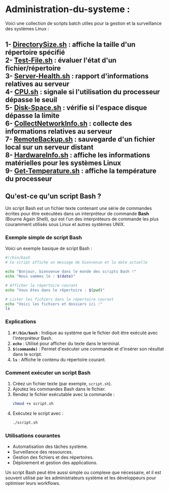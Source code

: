 # Administration-du-systeme : <br>
Voici une collection de scripts batch utiles pour la gestion et la surveillance des systèmes Linux : <br>

1- [DirectorySize.sh](https://github.com/naimiatef/Administration-du-systeme/blob/main/DirectorySize.sh) : affiche la taille d'un répertoire spécifié <br>
2- [Test-File.sh](https://github.com/naimiatef/Administration-du-systeme/blob/main/test-file.sh) : évaluer l'état d'un fichier/répertoire <br>
3- [Server-Health.sh](https://github.com/naimiatef/Administration-du-systeme/blob/main/server-health.sh) : rapport d'informations relatives au serveur <br>
4- [CPU.sh](https://github.com/naimiatef/Administration-du-systeme/blob/main/cpu.sh) : signale si l'utilisation du processeur dépasse le seuil <br>
5- [Disk-Space.sh](https://github.com/naimiatef/Administration-du-systeme/blob/main/disk-space.sh) : vérifie si l'espace disque dépasse la limite<br>
6- [CollectNetworkInfo.sh](https://github.com/naimiatef/Administration-du-systeme/blob/main/collectnetworkinfo.sh) : collecte des informations relatives au serveur<br>
7- [RemoteBackup.sh](https://github.com/naimiatef/Administration-du-systeme/blob/main/remotebackup.sh) : sauvegarde d'un fichier local sur un serveur distant<br>
8- [HardwareInfo.sh](https://github.com/naimiatef/Administration-du-systeme/blob/main/hardware_machine.sh) : affiche les informations matérielles pour les systèmes Linux<br>
9- [Get-Temperature.sh](https://github.com/naimiatef/Administration-du-systeme/blob/main/get-temperature.sh) : affiche la température du processeur<br>
-------------------------------------------------------------------------------

## Qu'est-ce qu'un script Bash ? <br>
Un script Bash est un fichier texte contenant une série de commandes écrites pour être exécutées dans un interpréteur de commande **Bash** (Bourne Again Shell), qui est l'un des interpréteurs de commande les plus couramment utilisés sous Linux et autres systèmes UNIX.

### Exemple simple de script Bash

Voici un exemple basique de script Bash :

```bash
#!/bin/bash
# Ce script affiche un message de bienvenue et la date actuelle

echo "Bonjour, bienvenue dans le monde des scripts Bash !"
echo "Nous sommes le : $(date)"

# Afficher le répertoire courant
echo "Vous êtes dans le répertoire : $(pwd)"

# Lister les fichiers dans le répertoire courant
echo "Voici les fichiers et dossiers ici :"
ls
```

### Explications
1. **`#!/bin/bash`** : Indique au système que le fichier doit être exécuté avec l'interpréteur Bash.
2. **`echo`** : Utilisé pour afficher du texte dans le terminal.
3. **`$(commande)`** : Permet d'exécuter une commande et d'insérer son résultat dans le script.
4. **`ls`** : Affiche le contenu du répertoire courant.

### Comment exécuter un script Bash
1. Créez un fichier texte (par exemple, `script.sh`).
2. Ajoutez les commandes Bash dans le fichier.
3. Rendez le fichier exécutable avec la commande :
   ```bash
   chmod +x script.sh
   ```
4. Exécutez le script avec :
   ```bash
   ./script.sh
   ```

### Utilisations courantes
- Automatisation des tâches système.
- Surveillance des ressources.
- Gestion des fichiers et des répertoires.
- Déploiement et gestion des applications.

Un script Bash peut être aussi simple ou complexe que nécessaire, et il est souvent utilisé par les administrateurs système et les développeurs pour optimiser leurs workflows.

